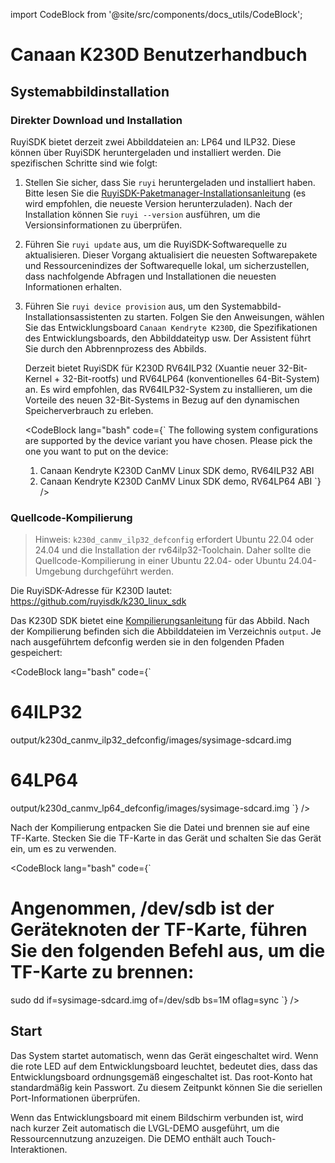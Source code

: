 import CodeBlock from '@site/src/components/docs_utils/CodeBlock';

# Canaan K230D Benutzerhandbuch

## Systemabbildinstallation

### Direkter Download und Installation

RuyiSDK bietet derzeit zwei Abbilddateien an: LP64 und ILP32. Diese können über RuyiSDK heruntergeladen und installiert werden. Die spezifischen Schritte sind wie folgt:

1. Stellen Sie sicher, dass Sie `ruyi` heruntergeladen und installiert haben. Bitte lesen Sie die [RuyiSDK-Paketmanager-Installationsanleitung](https://ruyisdk.org/docs/Package-Manager/installation) (es wird empfohlen, die neueste Version herunterzuladen). Nach der Installation können Sie `ruyi --version` ausführen, um die Versionsinformationen zu überprüfen.
2. Führen Sie `ruyi update` aus, um die RuyiSDK-Softwarequelle zu aktualisieren. Dieser Vorgang aktualisiert die neuesten Softwarepakete und Ressourcenindizes der Softwarequelle lokal, um sicherzustellen, dass nachfolgende Abfragen und Installationen die neuesten Informationen erhalten.
3. Führen Sie `ruyi device provision` aus, um den Systemabbild-Installationsassistenten zu starten. Folgen Sie den Anweisungen, wählen Sie das Entwicklungsboard `Canaan Kendryte K230D`, die Spezifikationen des Entwicklungsboards, den Abbilddateityp usw. Der Assistent führt Sie durch den Abbrennprozess des Abbilds.

   Derzeit bietet RuyiSDK für K230D RV64ILP32 (Xuantie neuer 32-Bit-Kernel + 32-Bit-rootfs) und RV64LP64 (konventionelles 64-Bit-System) an. Es wird empfohlen, das RV64ILP32-System zu installieren, um die Vorteile des neuen 32-Bit-Systems in Bezug auf den dynamischen Speicherverbrauch zu erleben.

   <CodeBlock lang="bash" code={`
   The following system configurations are supported by the device variant you have chosen. 
   Please pick the one you want to put on the device:

     1. Canaan Kendryte K230D CanMV Linux SDK demo, RV64ILP32 ABI
     2. Canaan Kendryte K230D CanMV Linux SDK demo, RV64LP64 ABI
   `} />

### Quellcode-Kompilierung

> Hinweis: `k230d_canmv_ilp32_defconfig` erfordert Ubuntu 22.04 oder 24.04 und die Installation der rv64ilp32-Toolchain. Daher sollte die Quellcode-Kompilierung in einer Ubuntu 22.04- oder Ubuntu 24.04-Umgebung durchgeführt werden.

Die RuyiSDK-Adresse für K230D lautet: https://github.com/ruyisdk/k230_linux_sdk

Das K230D SDK bietet eine [Kompilierungsanleitung](https://github.com/ruyisdk/k230_linux_sdk/blob/dev/README_zh.md) für das Abbild. Nach der Kompilierung befinden sich die Abbilddateien im Verzeichnis `output`. Je nach ausgeführtem defconfig werden sie in den folgenden Pfaden gespeichert:

<CodeBlock lang="bash" code={`
# 64ILP32
output/k230d_canmv_ilp32_defconfig/images/sysimage-sdcard.img
# 64LP64
output/k230d_canmv_lp64_defconfig/images/sysimage-sdcard.img
`} />

Nach der Kompilierung entpacken Sie die Datei und brennen sie auf eine TF-Karte. Stecken Sie die TF-Karte in das Gerät und schalten Sie das Gerät ein, um es zu verwenden.

<CodeBlock lang="bash" code={`
# Angenommen, /dev/sdb ist der Geräteknoten der TF-Karte, führen Sie den folgenden Befehl aus, um die TF-Karte zu brennen:

sudo dd if=sysimage-sdcard.img of=/dev/sdb bs=1M oflag=sync
`} />

## Start

Das System startet automatisch, wenn das Gerät eingeschaltet wird. Wenn die rote LED auf dem Entwicklungsboard leuchtet, bedeutet dies, dass das Entwicklungsboard ordnungsgemäß eingeschaltet ist. Das root-Konto hat standardmäßig kein Passwort. Zu diesem Zeitpunkt können Sie die seriellen Port-Informationen überprüfen.

Wenn das Entwicklungsboard mit einem Bildschirm verbunden ist, wird nach kurzer Zeit automatisch die LVGL-DEMO ausgeführt, um die Ressourcennutzung anzuzeigen. Die DEMO enthält auch Touch-Interaktionen.
